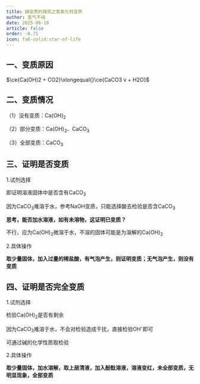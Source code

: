 ```yaml
---
title: 碱变质的探究之氢氧化钙变质
author: 氢气不纯
date: 2025-06-10
article: false
order: -0.71
icon: fa6-solid:star-of-life
---
```


## 一、变质原因

$\ce{Ca(OH)2 + CO2}\xlongequal{}\ce{CaCO3 v + H2O}$

## 二、变质情况	

（1）没有变质：Ca(OH)<sub>2</sub>

（2）部分变质：Ca(OH)<sub>2</sub>、CaCO<sub>3</sub>

（3）全部变质：CaCO<sub>3</sub>

## 三、证明是否变质

1.试剂选择

即证明溶液固体中是否含有CaCO<sub>3</sub>

因为CaCO<sub>3</sub>难溶于水，参考NaOH变质，只能选择酸去检验是否含CaCO<sub>3</sub>

**思考，能否加水溶液，如有未溶物，这证明已变质？**

不行，应为Ca(OH)<sub>2</sub>微溶于水，不溶的固体可能是为溶解的Ca(OH)<sub>2</sub>

2.具体操作

**取少量固体，加入过量的稀盐酸，有气泡产生，则证明变质；无气泡产生，则没有变质**

## 四、证明是否完全变质

1.试剂选择	

检验Ca(OH)<sub>2</sub>是否有剩余

因为CaCO<sub>3</sub>难溶于水，不会对检验造成干扰，直接检验OH<sup>-</sup>即可

可通过碱的化学性质取检验

2.具体操作

**取少量固体，加水溶解，取上层清液，加入酚酞溶液，溶液变红，未全部变质，无明显现象，全部变质**

‍
